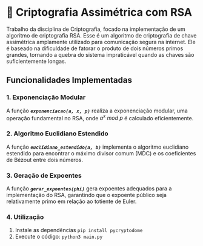 # :key: Criptografia Assimétrica com RSA
Trabalho da disciplina de Criptografia, focado na implementação de um algoritmo de criptografia RSA. Esse é um algoritmo de criptografia de chave assimétrica amplamente utilizado para comunicação segura na internet. Ele é baseado na dificuldade de fatorar o produto de dois números primos grandes, tornando a quebra do sistema impraticável quando as chaves são suficientemente longas.
## Funcionalidades Implementadas

### 1. Exponenciação Modular

A função ***`exponenciacao(a, x, p)`*** realiza a exponenciação modular, uma operação fundamental no RSA, onde *a<sup>x</sup> mod p* é calculado eficientemente.

### 2. Algoritmo Euclidiano Estendido

A função ***`euclidiano_estendido(a, b)`*** implementa o algoritmo euclidiano estendido para encontrar o máximo divisor comum (MDC) e os coeficientes de Bézout entre dois números.

### 3. Geração de Expoentes

A função ***`gerar_expoentes(phi)`*** gera expoentes adequados para a implementação do RSA, garantindo que o expoente público seja relativamente primo em relação ao totiente de Euler.
### 4. Utilização
 1. Instale as dependências
`pip install pycryptodome` 
2. Execute o código:
`python3 main.py`
